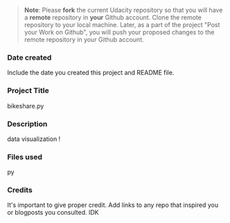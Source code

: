 >**Note**: Please **fork** the current Udacity repository so that you will have a **remote** repository in **your** Github account. Clone the remote repository to your local machine. Later, as a part of the project "Post your Work on Github", you will push your proposed changes to the remote repository in your Github account.

### Date created
Include the date you created this project and README file.

### Project Title
bikeshare.py

### Description
data visualization !

### Files used
py

### Credits
It's important to give proper credit. Add links to any repo that inspired you or blogposts you consulted. IDK

